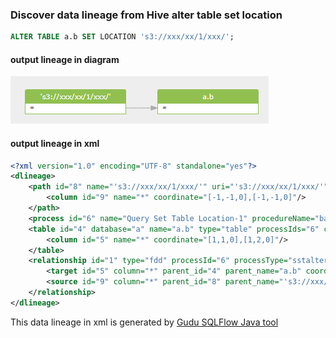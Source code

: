 ### Discover data lineage from Hive alter table set location

```sql
ALTER TABLE a.b SET LOCATION 's3://xxx/xx/1/xxx/';
```
#### output lineage in diagram
![Hive alter table set location data lineage](alter_table_set_location_data_lineage.png)

#### output lineage in xml
```xml
<?xml version="1.0" encoding="UTF-8" standalone="yes"?>
<dlineage>
    <path id="8" name="'s3://xxx/xx/1/xxx/'" uri="'s3://xxx/xx/1/xxx/'" type="path" coordinate="[1,30,0],[1,50,0]">
        <column id="9" name="*" coordinate="[-1,-1,0],[-1,-1,0]"/>
    </path>
    <process id="6" name="Query Set Table Location-1" procedureName="batchQueries" queryHashId="05e88d7c9059de6a9fcbf0b185930152" type="sstaltertable" coordinate="[1,1,0],[1,51,0]"/>
    <table id="4" database="a" name="a.b" type="table" processIds="6" coordinate="[1,13,0],[1,16,0]">
        <column id="5" name="*" coordinate="[1,1,0],[1,2,0]"/>
    </table>
    <relationship id="1" type="fdd" processId="6" processType="sstaltertable">
        <target id="5" column="*" parent_id="4" parent_name="a.b" coordinate="[1,1,0],[1,2,0]"/>
        <source id="9" column="*" parent_id="8" parent_name="'s3://xxx/xx/1/xxx/'" coordinate="[-1,-1,0],[-1,-1,0]"/>
    </relationship>
</dlineage>
```

This data lineage in xml is generated by [Gudu SQLFlow Java tool](https://www.gudusoft.com/sqlflow-java-library-2/)


